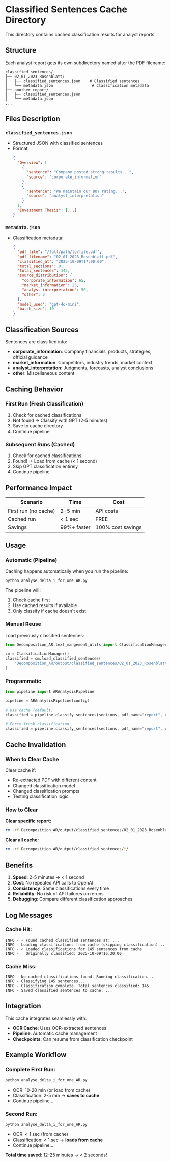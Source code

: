 # Classified Sentences Cache Directory

This directory contains cached classification results for analyst reports.

## Structure

Each analyst report gets its own subdirectory named after the PDF filename:

```
classified_sentences/
├── 02_01_2023_Rosenblatt/
│   ├── classified_sentences.json    # Classified sentences
│   └── metadata.json                 # Classification metadata
├── another_report/
│   ├── classified_sentences.json
│   └── metadata.json
...
```

## Files Description

### `classified_sentences.json`
- Structured JSON with classified sentences
- Format:
  ```json
  {
    "Overview": [
      {
        "sentence": "Company posted strong results...",
        "source": "corporate_information"
      },
      {
        "sentence": "We maintain our BUY rating...",
        "source": "analyst_interpretation"
      }
    ],
    "Investment Thesis": [...]
  }
  ```

### `metadata.json`
- Classification metadata:
  ```json
  {
    "pdf_file": "/full/path/to/file.pdf",
    "pdf_filename": "02_01_2023_Rosenblatt.pdf",
    "classified_at": "2025-10-09T17:00:00",
    "total_sections": 8,
    "total_sentences": 145,
    "source_distribution": {
      "corporate_information": 65,
      "market_information": 25,
      "analyst_interpretation": 50,
      "other": 5
    },
    "model_used": "gpt-4o-mini",
    "batch_size": 10
  }
  ```

## Classification Sources

Sentences are classified into:
- **corporate_information**: Company financials, products, strategies, official guidance
- **market_information**: Competitors, industry trends, market context
- **analyst_interpretation**: Judgments, forecasts, analyst conclusions
- **other**: Miscellaneous content

## Caching Behavior

### First Run (Fresh Classification)
1. Check for cached classifications
2. Not found → Classify with GPT (2-5 minutes)
3. Save to cache directory
4. Continue pipeline

### Subsequent Runs (Cached)
1. Check for cached classifications
2. Found! → Load from cache (< 1 second)
3. Skip GPT classification entirely
4. Continue pipeline

## Performance Impact

| Scenario | Time | Cost |
|----------|------|------|
| First run (no cache) | 2-5 min | API costs |
| Cached run | < 1 sec | FREE |
| Savings | 99%+ faster | 100% cost savings |

## Usage

### Automatic (Pipeline)
Caching happens automatically when you run the pipeline:

```bash
python analyse_delta_i_for_one_AR.py
```

The pipeline will:
1. Check cache first
2. Use cached results if available
3. Only classify if cache doesn't exist

### Manual Reuse
Load previously classified sentences:

```python
from Decomposition_AR.text_mangement_utils import ClassificationManager

cm = ClassificationManager()
classified = cm.load_classified_sentences(
    "Decomposition_AR/output/classified_sentences/02_01_2023_Rosenblatt/classified_sentences.json"
)
```

### Programmatic
```python
from pipeline import ARAnalysisPipeline

pipeline = ARAnalysisPipeline(config)

# Use cache (default)
classified = pipeline.classify_sentences(sections, pdf_name="report", use_cached=True)

# Force fresh classification
classified = pipeline.classify_sentences(sections, pdf_name="report", use_cached=False)
```

## Cache Invalidation

### When to Clear Cache

Clear cache if:
- Re-extracted PDF with different content
- Changed classification model
- Changed classification prompts
- Testing classification logic

### How to Clear

**Clear specific report:**
```bash
rm -rf Decomposition_AR/output/classified_sentences/02_01_2023_Rosenblatt/
```

**Clear all cache:**
```bash
rm -rf Decomposition_AR/output/classified_sentences/*/
```

## Benefits

1. **Speed**: 2-5 minutes → < 1 second
2. **Cost**: No repeated API calls to OpenAI
3. **Consistency**: Same classifications every time
4. **Reliability**: No risk of API failures on reruns
5. **Debugging**: Compare different classification approaches

## Log Messages

### Cache Hit:
```
INFO - ✓ Found cached classified sentences at: ...
INFO - Loading classifications from cache (skipping classification)...
INFO - ✓ Loaded classifications for 145 sentences from cache
INFO -   Originally classified: 2025-10-09T16:30:00
```

### Cache Miss:
```
INFO - No cached classifications found. Running classification...
INFO - Classifying 145 sentences...
INFO - Classification complete. Total sentences classified: 145
INFO - Saved classified sentences to cache: ...
```

## Integration

This cache integrates seamlessly with:
- **OCR Cache**: Uses OCR-extracted sentences
- **Pipeline**: Automatic cache management
- **Checkpoints**: Can resume from classification checkpoint

## Example Workflow

### Complete First Run:
```bash
python analyse_delta_i_for_one_AR.py
```
- OCR: 10-20 min (or load from cache)
- Classification: 2-5 min → **saves to cache**
- Continue pipeline...

### Second Run:
```bash
python analyse_delta_i_for_one_AR.py
```
- OCR: < 1 sec (from cache)
- Classification: < 1 sec → **loads from cache**
- Continue pipeline...

**Total time saved**: 12-25 minutes → < 2 seconds!

